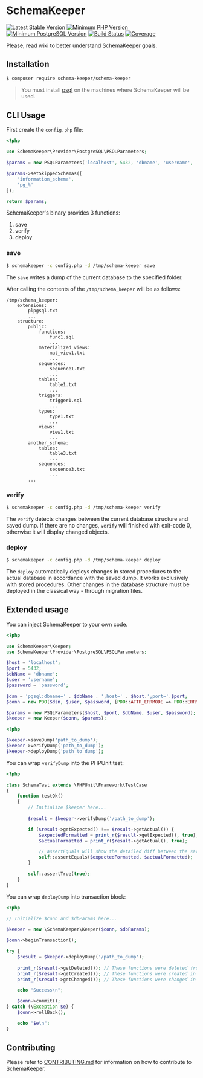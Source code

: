# SchemaKeeper

[![Latest Stable Version](https://img.shields.io/packagist/v/schema-keeper/schema-keeper.svg?color=blue)](https://packagist.org/packages/schema-keeper/schema-keeper)
[![Minimum PHP Version](https://img.shields.io/packagist/php-v/schema-keeper/schema-keeper.svg?color=blue)](https://php.net/)
[![Minimum PostgreSQL Version](https://img.shields.io/badge/postgreSQL-%3E%3D9.4-blue.svg)](https://www.postgresql.org/)
[![Build Status](https://img.shields.io/travis/com/dmytro-demchyna/schema-keeper/master.svg)](https://travis-ci.com/dmytro-demchyna/schema-keeper)
[![Coverage](https://img.shields.io/codecov/c/github/dmytro-demchyna/schema-keeper/master.svg)](https://codecov.io/gh/dmytro-demchyna/schema-keeper)

Please, read [wiki](https://github.com/dmytro-demchyna/schema-keeper/wiki/Database-continuous-integration-using-SchemaKeeper) to better understand SchemaKeeper goals.

## Installation

```bash
$ composer require schema-keeper/schema-keeper
```

> You must install [psql](https://www.postgresql.org/docs/current/app-psql.html) on the machines where SchemaKeeper will be used.

## CLI Usage

First create the `config.php` file:

```php
<?php

use SchemaKeeper\Provider\PostgreSQL\PSQLParameters;

$params = new PSQLParameters('localhost', 5432, 'dbname', 'username', 'password');

$params->setSkippedSchemas([
    'information_schema',
    'pg_%'
]);

return $params;
```

SchemaKeeper's binary provides 3 functions:
1. save
1. verify
1. deploy

### save

```bash
$ schemakeeper -c config.php -d /tmp/schema-keeper save
```

The `save` writes a dump of the current database to the specified folder. 
 
After calling the contents of the `/tmp/schema_keeper` will be as follows:

```
/tmp/schema_keeper:
    extensions:
        plpgsql.txt
        ...
    structure:
        public:
            functions:
                func1.sql
                ...
            materialized_views:
                mat_view1.txt
                ...
            sequences:
                sequence1.txt
                ...
            tables:
                table1.txt
                ...
            triggers:
                trigger1.sql
                ...
            types:
                type1.txt
                ...
            views:
                view1.txt
                ...
        another_schema:
            tables:
                table3.txt
                ...
            sequences:
                sequence3.txt
                ...
        ...
```

### verify

```bash
$ schemakeeper -c config.php -d /tmp/schema-keeper verify
```

The `verify` detects changes between the current database structure and saved dump. If there are no changes, `verify` will finished with exit-code 0, otherwise it will display changed objects.

### deploy

```bash
$ schemakeeper -c config.php -d /tmp/schema-keeper deploy
```

The `deploy` automatically deploys changes in stored procedures to the actual database in accordance with the saved dump. It works exclusively with stored procedures. Other changes in the database structure must be deployed in the classical way - through migration files.


## Extended usage

You can inject SchemaKeeper to your own code.

```php
<?php

use SchemaKeeper\Keeper;
use SchemaKeeper\Provider\PostgreSQL\PSQLParameters;

$host = 'localhost';
$port = 5432;
$dbName = 'dbname';
$user = 'username';
$password = 'password';

$dsn = 'pgsql:dbname=' . $dbName . ';host=' . $host.';port='.$port;
$conn = new PDO($dsn, $user, $password, [PDO::ATTR_ERRMODE => PDO::ERRMODE_EXCEPTION]);

$params = new PSQLParameters($host, $port, $dbName, $user, $password);
$keeper = new Keeper($conn, $params);
```

```php
<?php

$keeper->saveDump('path_to_dump');
$keeper->verifyDump('path_to_dump');
$keeper->deployDump('path_to_dump');
```

You can wrap `verifyDump` into the PHPUnit test:

```php
<?php

class SchemaTest extends \PHPUnit\Framework\TestCase
{
    function testOk()
    {
        // Initialize $keeper here...
        
        $result = $keeper->verifyDump('/path_to_dump');

        if ($result->getExpected() !== $result->getActual()) {
            $expectedFormatted = print_r($result->getExpected(), true);
            $actualFormatted = print_r($result->getActual(), true);

            // assertEquals will show the detailed diff between the saved dump and actual database
            self::assertEquals($expectedFormatted, $actualFormatted);
        }

        self::assertTrue(true);
    }
}

```

You can wrap `deployDump` into transaction block:

```php
<?php

// Initialize $conn and $dbParams here...

$keeper = new \SchemaKeeper\Keeper($conn, $dbParams);

$conn->beginTransaction();

try {
    $result = $keeper->deployDump('/path_to_dump');
    
    print_r($result->getDeleted()); // These functions were deleted from the current database
    print_r($result->getCreated()); // These functions were created in the current database
    print_r($result->getChanged()); // These functions were changed in the current database

    echo "Success\n";

    $conn->commit();
} catch (\Exception $e) {
    $conn->rollBack();

    echo "$e\n";
}
```

## Contributing
Please refer to [CONTRIBUTING.md](https://github.com/dmytro-demchyna/schema-keeper/blob/master/.github/CONTRIBUTING.md) for information on how to contribute to SchemaKeeper.
